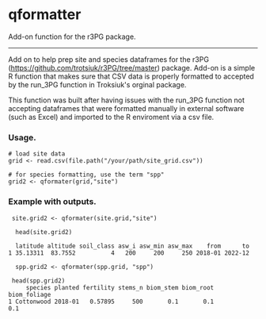 # qformatter
Add-on function for the r3PG package.

---
Add on to help prep site and species dataframes for the r3PG (https://github.com/trotsiuk/r3PG/tree/master) package. Add-on is a simple R function that makes sure that CSV data is properly formatted to accepted by the run_3PG function in Troksiuk's orginal package. 

This function was built after having issues with the run_3PG function not accepting dataframes that were formatted manually in external software (such as Excel) and imported to the R enviroment via a csv file.

### Usage.
```
# load site data
grid <- read.csv(file.path("/your/path/site_grid.csv"))

# for species formatting, use the term "spp"
grid2 <- qformater(grid,"site")
```
### Example with outputs.
```
 site.grid2 <- qformater(site.grid,"site")
 
  head(site.grid2)

  latitude altitude soil_class asw_i asw_min asw_max    from      to
1 35.13311  83.7552          4   200     200     250 2018-01 2022-12
 
  spp.grid2 <- qformater(spp.grid, "spp")
 
 head(spp.grid2)
     species planted fertility stems_n biom_stem biom_root biom_foliage
1 Cottonwood 2018-01   0.57895     500       0.1       0.1          0.1
```
